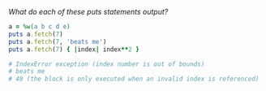 *What do each of these puts statements output?*

```Ruby
a = %w(a b c d e)
puts a.fetch(7)
puts a.fetch(7, 'beats me')
puts a.fetch(7) { |index| index**2 }
```

```Ruby
# IndexError exception (index number is out of bounds)
# beats me
# 49 (the block is only executed when an invalid index is referenced)
```